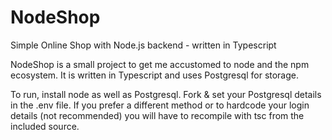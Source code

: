 # NodeShop
Simple Online Shop with Node.js backend - written in Typescript

NodeShop is a small project to get me accustomed to node and the npm ecosystem.
It is written in Typescript and uses Postgresql for storage.

To run, install node as well as Postgresql. Fork & set your Postgresql details in the .env file.
If you prefer a different method or to hardcode your login details (not recommended) you will have to recompile with tsc from the included source.
